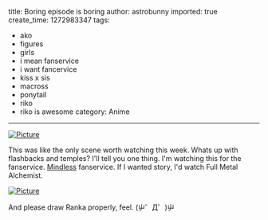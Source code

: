 title: Boring episode is boring
author: astrobunny
imported: true
create_time: 1272983347
tags:
- ako
- figures
- girls
- i mean fanservice
- i want fancervice
- kiss x sis
- macross
- ponytail
- riko
- riko is awesome
category: Anime
---
 [![](wp-uploads/2010/05/wpid-SubDesu-KissxSis-04-Uncensored-1280x720_0-500x281.jpg "Picture")](/images/wp-uploads/2010/05/wpid-SubDesu-KissxSis-04-Uncensored-1280x720_0.jpg)  
  
This was like the only scene worth watching this week. Whats up with flashbacks and temples? I'll tell you one thing. I'm watching this for the fanservice. <u>Mindless</u> fanservice. If I wanted story, I'd watch Full Metal Alchemist.  
  
 [![](wp-uploads/2010/05/wpid-SubDesu-KissxSis-04-Uncensored-1280x720_2-500x281.jpg "Picture")](/images/wp-uploads/2010/05/wpid-SubDesu-KissxSis-04-Uncensored-1280x720_2.jpg)  
  
And please draw Ranka properly, feel. (屮゜Д゜)屮